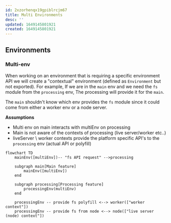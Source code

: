 ```yaml
---
id: 2xzorhenqx19gpiblrcjm67
title: Multi Environments
desc: ''
updated: 1649145801921
created: 1649145801921
---
```

## Environments

### Multi-env

When working on an environment that is requiring a specific environment API we will create a "contextual" environment (defined as `Environment` but not exported).
For example, If we are in the `main` env and we need the `fs` module from the `processing` env, The processing will provide it for the `main`.

The `main` shouldn't know which env provides the `fs` module since it could come from either a worker env or a node server.

**Assumptions**
- Multi env on main interacts with multiEnv on processing
- Main is not aware of the contexts of processing (live server/worker etc..)
- liveServer \ worker contexts provide the platform specific API's to the `processing` env
(actual API or polyfill)

```mermaid
flowchart TD
    mainEnv([multiEnv])-- "fs API request" -->processing
    
    subgraph main[Main feature]
        mainEnv([multiEnv])
    end

    subgraph processing[Processing feature]
        processingEnv(multiEnv)
    end

    processingEnv -- provide fs polyfill <--> worker(["worker context"])
    processingEnv -- provide fs from node <--> node(["live server (node) context"])
```
